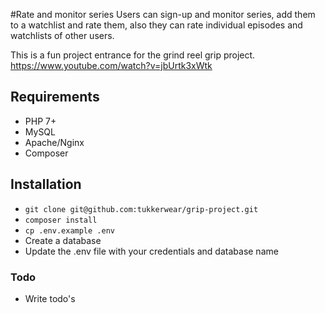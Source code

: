 #Rate and monitor series
Users can sign-up and monitor series, add them to a watchlist and rate them, also they can rate individual episodes and watchlists of other users.

This is a fun project entrance for the grind reel grip project.
https://www.youtube.com/watch?v=jbUrtk3xWtk

## Requirements
- PHP 7+
- MySQL
- Apache/Nginx
- Composer

## Installation
- ```git clone git@github.com:tukkerwear/grip-project.git```
- ```composer install```
- ```cp .env.example .env```
- Create a database
- Update the .env file with your credentials and database name


### Todo
- Write todo's 
